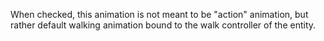 When checked, this animation is not meant to be "action" animation, but rather
default walking animation bound to the walk controller of the entity.